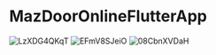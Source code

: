 # MazDoorOnlineFlutterApp
![LzXDG4QKqT](https://github.com/RetR0-hex/MazDoorOnlineFlutterApp/assets/44807890/80eb7ecd-1482-4cd8-a8fb-935ac93900ae)
![EFmV8SJeiO](https://github.com/RetR0-hex/MazDoorOnlineFlutterApp/assets/44807890/f420f10e-5562-4c05-8791-bcba3b8370e6)
![08CbnXVDaH](https://github.com/RetR0-hex/MazDoorOnlineFlutterApp/assets/44807890/745ddd58-22ce-47e3-8645-0a109de53f8d)
